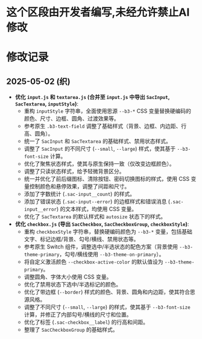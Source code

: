 # 这个区段由开发者编写,未经允许禁止AI修改

# 修改记录

## 2025-05-02 (织)

*   **优化 `input.js` 和 `textarea.js` (合并至 `input.js` 中导出 `SacInput`, `SacTextarea`, `inputStyle`)**: 
    *   重构 `inputStyle` 字符串，全面使用思源 `--b3-*` CSS 变量替换硬编码的颜色、尺寸、边框、圆角、过渡效果等。
    *   参考原生 `.b3-text-field` 调整了基础样式（背景、边框、内边距、行高、圆角）。
    *   统一了 `SacInput` 和 `SacTextarea` 的基础样式、禁用状态样式。
    *   调整了 `SacInput` 的不同尺寸 (`--small`, `--large`) 样式，使其基于 `--b3-font-size` 计算。
    *   优化了聚焦状态样式，使其与原生保持一致（仅改变边框颜色）。
    *   调整了只读状态样式，给予轻微背景区分。
    *   统一并优化了前后缀图标、清除按钮、密码切换图标的样式，使用 CSS 变量控制颜色和悬停效果，调整了间距和尺寸。
    *   添加了字数统计 (`.sac-input__count`) 的样式。
    *   添加了错误状态 (`.sac-input--error`) 的边框样式和错误消息 (`.sac-input__error`) 的文本样式，均使用 CSS 变量。
    *   优化了 `SacTextarea` 的默认样式和 `autosize` 状态下的样式。
*   **优化 `checkbox.js` (导出 `SacCheckbox`, `SacCheckboxGroup`, `checkboxStyle`)**: 
    *   重构 `checkboxStyle` 字符串，替换硬编码颜色为 `--b3-*` 变量，包括基础文字、标记边框/背景、勾号/横线、禁用状态等。
    *   参考原生 Switch 组件，调整选中/半选状态的配色方案（背景使用 `--b3-theme-primary`，勾号/横线使用 `--b3-theme-on-primary`）。
    *   将自定义激活颜色 `--checkbox-active-color` 的默认值设为 `--b3-theme-primary`。
    *   调整圆角、字体大小使用 CSS 变量。
    *   优化了禁用状态下选中/半选标记的颜色。
    *   优化了带边框 (`--border`) 样式的颜色、背景、圆角和内边距，使其符合思源风格。
    *   调整了不同尺寸 (`--small`, `--large`) 的样式，使其基于 `--b3-font-size` 计算，并修正了内部勾号/横线的尺寸和位置。
    *   优化了标签 (`.sac-checkbox__label`) 的行高和间距。
    *   整理了 `SacCheckboxGroup` 的基础样式。 